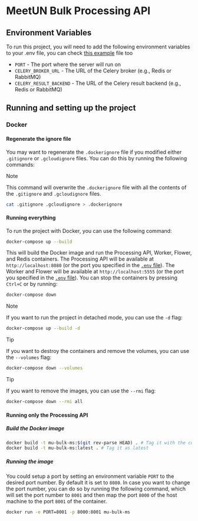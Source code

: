 # MeetUN Bulk Processing API

## Environment Variables

To run this project, you will need to add the following environment
variables to your .env file, you can check
[this example](.env.example) file too

* `PORT` - The port where the server will run on
* `CELERY_BROKER_URL` - The URL of the Celery broker (e.g., Redis
or RabbitMQ)
* `CELERY_RESULT_BACKEND` - The URL of the Celery result backend (e.g., Redis or
RabbitMQ)

## Running and setting up the project

### Docker

#### Regenerate the ignore file

You may want to regenerate the `.dockerignore` file if you modified either
`.gitignore` or `.gcloudignore` files. You can do this by running the following
commands:

> [!NOTE]
> This command will overwrite the `.dockerignore` file with all the
> contents of the `.gitignore` and `.gcloudignore` files.

```sh
cat .gitignore .gcloudignore > .dockerignore
```

#### Running everything

To run the project with Docker, you can use the following command:

```sh
docker-compose up --build
```

This will build the Docker image and run the Processing API, Worker,
Flower, and Redis containers. The Processing API will be available
at `http://localhost:8080` (or the port you specified in the
[`.env` file](#environment-variables)). The Worker and Flower will be
available at `http://localhost:5555` (or the port you specified in
the [`.env` file](#environment-variables)). You can stop the
containers by pressing `Ctrl+C` or by running:

```sh
docker-compose down
```

> [!NOTE]
> If you want to run the project in detached mode, you can use the `-d` flag:

```sh
docker-compose up --build -d
```

> [!TIP]
> If you want to destroy the containers and remove the volumes, you can use the `--volumes` flag:

```sh
docker-compose down --volumes
```

> [!TIP]
> If you want to remove the images, you can use the `--rmi` flag:

```sh
docker-compose down --rmi all
```

#### Running only the Processing API

##### Build the Docker image

```sh
docker build -t mu-bulk-ms:$(git rev-parse HEAD) . # Tag it with the current commit hash
docker build -t mu-bulk-ms:latest . # Tag it as latest
```

##### Running the image

You could setup a port by setting an environment variable
`PORT` to the desired port number. By default it is set to
`8080`. In case you want to change the port number, you can
do so by running the following command, which will set the
port number to `8001` and then map the port `8000` of the
host machine to the port `8001` of the container.

```bash
docker run -e PORT=8001 -p 8000:8001 mu-bulk-ms
```
